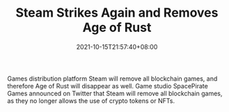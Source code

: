 ﻿---
title: "Steam Strikes Again and Removes Age of Rust"
date: 2021-10-15T21:57:40+08:00
lastmod: 2021-10-15T16:45:40+08:00
draft: false
authors: ["Quillan"]
description: "Games distribution platform Steam will remove all blockchain games, and therefore Age of Rust will disappear as well. Game studio SpacePirate Games announced on Twitter that Steam will remove all blockchain games, as they no longer allows the use of crypto tokens or NFTs."
featuredImage: "steam-strikes-again-and-removes-age-of-rust.png"
tags: ["Virtual World","Play to Earn"]
categories: ["news"]
news: ["Virtual World"]
weight: 
lightgallery: true
pinned: false
recommend: false
recommend1: false
---

Games distribution platform Steam will remove all blockchain games, and therefore Age of Rust will disappear as well. Game studio SpacePirate Games announced on Twitter that Steam will remove all blockchain games, as they no longer allows the use of crypto tokens or NFTs.

<!--more-->

